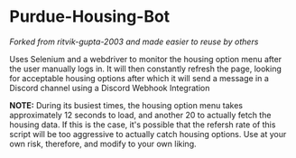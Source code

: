 # Purdue-Housing-Bot

*Forked from ritvik-gupta-2003 and made easier to reuse by others*

Uses Selenium and a webdriver to monitor the housing option menu after the user manually logs in. It will then constantly refresh the page, looking for acceptable housing options after which it will send a message in a Discord channel using a Discord Webhook Integration

**NOTE:** During its busiest times, the housing option menu takes approximately 12 seconds to load, and another 20 to actually fetch the housing data. If this is the case, it's possible that the refersh rate of this script will be too aggressive to actually catch housing options. Use at your own risk, therefore, and modify to your own liking.
